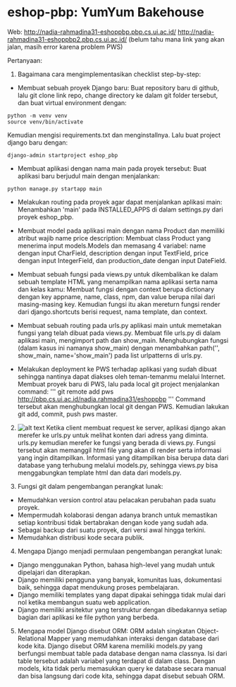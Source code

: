 # eshop-pbp: YumYum Bakehouse
Web: http://nadia-rahmadina31-eshoppbp.pbp.cs.ui.ac.id/
http://nadia-rahmadina31-eshoppbp2.pbp.cs.ui.ac.id/
(belum tahu mana link yang akan jalan, masih error karena problem PWS)

Pertanyaan:
1. Bagaimana cara mengimplementasikan checklist step-by-step:
-  Membuat sebuah proyek Django baru: 
Buat repository baru di github, lalu git clone link repo, change directory ke dalam git folder tersebut, dan buat virtual environment dengan:
```
python -m venv venv 
source venv/bin/activate
```
Kemudian mengisi requirements.txt dan menginstallnya.
Lalu buat project django baru dengan:
```
django-admin startproject eshop_pbp
```

- Membuat aplikasi dengan nama main pada proyek tersebut:
Buat aplikasi baru berjudul main dengan menjalankan:
```
python manage.py startapp main
```

- Melakukan routing pada proyek agar dapat menjalankan aplikasi main:
Menambahkan 'main' pada INSTALLED_APPS di dalam settings.py dari proyek eshop_pbp.

- Membuat model pada aplikasi main dengan nama Product dan memiliki atribut wajib name price description:
Membuat class Product yang menerima input models.Models dan memasang 4 variabel: name dengan input CharField, description dengan input TextField, price dengan input IntegerField, dan production_date dengan input DateField.

- Membuat sebuah fungsi pada views.py untuk dikembalikan ke dalam sebuah template HTML yang menampilkan nama aplikasi serta nama dan kelas kamu:
Membuat fungsi dengan context berupa dictionary dengan key appname, name, class, npm, dan value berupa nilai dari masing-masing key. Kemudian fungsi itu akan mereturn fungsi render dari django.shortcuts berisi request, nama template, dan context.

- Membuat sebuah routing pada urls.py aplikasi main untuk memetakan fungsi yang telah dibuat pada views.py.
Membuat file urls.py di dalam aplikasi main, mengimport path dan show_main. Menghubungkan fungsi (dalam kasus ini namanya show_main) dengan menambahkan path('', show_main, name='show_main') pada list urlpatterns di urls.py.

- Melakukan deployment ke PWS terhadap aplikasi yang sudah dibuat sehingga nantinya dapat diakses oleh teman-temanmu melalui Internet.
Membuat proyek baru di PWS, lalu pada local git project menjalankan command:
'''
git remote add pws http://pbp.cs.ui.ac.id/nadia.rahmadina31/eshoppbp
''' 
Command tersebut akan menghubungkan local git dengan PWS. Kemudian lakukan git add, commit, push pws master.

2. ![alt text](https://file%2B.vscode-resource.vscode-cdn.net/var/folders/x3/zc9gp11977g6r6h3pf7mpmgh0000gn/T/TemporaryItems/NSIRD_screencaptureui_jIq7vn/Screen%20Shot%202024-09-11%20at%2008.20.41.png?version%3D1726017661377)
Ketika client membuat request ke server, aplikasi django akan merefer ke urls.py untuk melihat konten dari adress yang diminta. urls.py kemudian merefer ke fungsi yang berada di views.py. Fungsi tersebut akan memanggil html file yang akan di render serta informasi yang ingin ditampilkan. Informasi yang ditampilkan bisa berupa data dari database yang terhubung melalui models.py, sehingga views.py bisa menggabungkan template html dan data dari models.py.

3. Fungsi git dalam pengembangan perangkat lunak:
- Memudahkan version control atau pelacakan perubahan pada suatu proyek.
- Mempermudah kolaborasi dengan adanya branch untuk memastikan setiap kontribusi tidak bertabrakan dengan kode yang sudah ada.
- Sebagai backup dari suatu proyek, dari versi awal hingga terkini.
- Memudahkan distribusi kode secara publik.

4. Mengapa Django menjadi permulaan pengembangan perangkat lunak:
- Django menggunakan Python, bahasa high-level yang mudah untuk dipelajari dan diterapkan.
- Django memiliki pengguna yang banyak, komunitas luas, dokumentasi baik, sehingga dapat mendukung proses pembelajaran.
- Django memiliki templates yang dapat dipakai sehingga tidak mulai dari nol ketika membangun suatu web application.
- Django memiliki arsitektur yang terstruktur dengan dibedakannya setiap bagian dari aplikasi ke file python yang berbeda.

5. Mengapa model Django disebut ORM:
ORM adalah singkatan Object-Relational Mapper yang memudahkan interaksi dengan database dari kode kita. Django disebut ORM karena memiliki models.py yang berfungsi membuat table pada database dengan nama classnya. Isi dari table tersebut adalah variabel yang terdapat di dalam class. Dengan models, kita tidak perlu memasukkan query ke database secara manual dan bisa langsung dari code kita, sehingga dapat disebut sebuah ORM.
